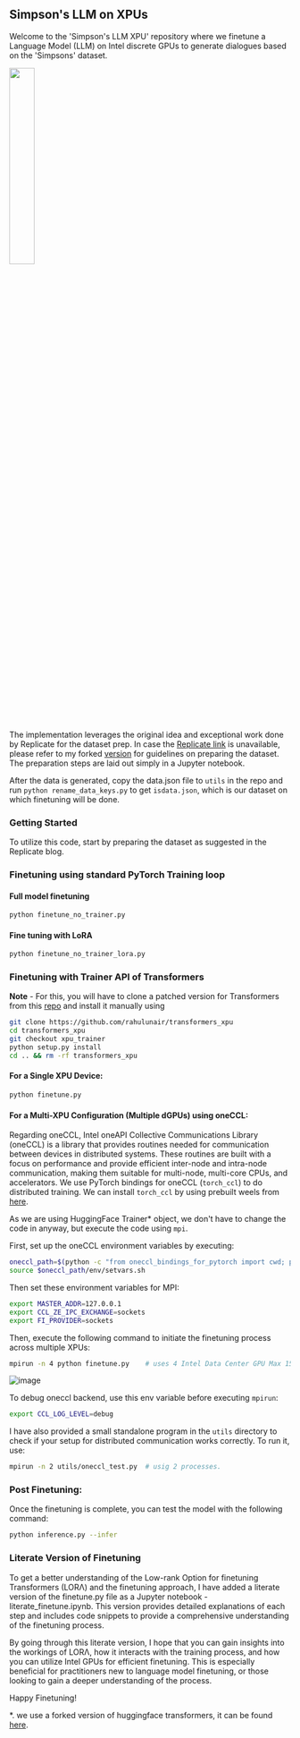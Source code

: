 ## Simpson's LLM on XPUs

Welcome to the 'Simpson's LLM XPU' repository where we finetune a Language Model (LLM) on Intel discrete GPUs to generate dialogues based on the 'Simpsons' dataset.

<img src=https://github.com/rahulunair/simpsons_llm_xpu/assets/786476/9b4f49a2-ead8-4d7b-b79f-d8b98cd75eeb width="30%">

The implementation leverages the original idea and exceptional work done by Replicate for the dataset prep. In case the [Replicate link](https://replicate.com/blog/fine-tune-llama-to-speak-like-homer-simpson) is unavailable, please refer to my forked [version](https://github.com/rahulunair/homerbot_errata) for guidelines on preparing the dataset. The preparation steps are laid out simply in a Jupyter notebook.

After the data is generated, copy the data.json file to `utils` in the repo and run `python rename_data_keys.py` to get `isdata.json`, which is our dataset on which finetuning will be done.

### Getting Started

To utilize this code, start by preparing the dataset as suggested in the Replicate blog.

### Finetuning using standard PyTorch Training loop

#### Full model finetuning

```bash
python finetune_no_trainer.py
```

#### Fine tuning with LoRA

```bash
python finetune_no_trainer_lora.py
```


### Finetuning with Trainer API of Transformers

**Note** - For this, you will have to clone a patched version for Transformers from this [repo](https://github.com/rahulunair/transformers_xpu) and install it manually using 

```bash
git clone https://github.com/rahulunair/transformers_xpu
cd transformers_xpu
git checkout xpu_trainer
python setup.py install
cd .. && rm -rf transformers_xpu
```


#### For a Single XPU Device:

```bash
python finetune.py
````


#### For a Multi-XPU Configuration (Multiple dGPUs) using oneCCL:

Regarding oneCCL, Intel oneAPI Collective Communications Library (oneCCL) is a library that provides routines needed for communication between devices in distributed systems. These routines are built with a focus on performance and provide efficient inter-node and intra-node communication, making them suitable for multi-node, multi-core CPUs, and accelerators. We use PyTorch bindings for oneCCL (`torch_ccl`) to do distributed training. We can install `torch_ccl` by using prebuilt weels from [here](https://github.com/intel/torch-ccl#install-prebuilt-wheel).

As we are using HuggingFace Trainer* object, we don't have to change the code in anyway, but execute the code using `mpi`.

First, set up the oneCCL environment variables by executing:

```bash
oneccl_path=$(python -c "from oneccl_bindings_for_pytorch import cwd; print(cwd)")
source $oneccl_path/env/setvars.sh
```

Then set these environment variables for MPI:

```bash
export MASTER_ADDR=127.0.0.1
export CCL_ZE_IPC_EXCHANGE=sockets
export FI_PROVIDER=sockets
```

Then, execute the following command to initiate the finetuning process across multiple XPUs:

```bash
mpirun -n 4 python finetune.py    # uses 4 Intel Data Center GPU Max 1550
```
![image](https://github.com/rahulunair/simpsons_llm_xpu/assets/786476/93574ca5-3077-4807-99ce-724afd481885)

To debug oneccl backend, use this env variable before executing `mpirun`:

```bash
export CCL_LOG_LEVEL=debug
```

I have also provided a small standalone program in the `utils` directory to check if your setup for distributed communication works correctly. To run it, use:

```bash
mpirun -n 2 utils/oneccl_test.py  # usig 2 processes.
```

### Post Finetuning:

Once the finetuning is complete, you can test the model with the following command:

```bash
python inference.py --infer
```

### Literate Version of Finetuning

To get a better understanding of the Low-rank Option for finetuning Transformers (LORΛ) and the finetuning approach, I have added  a literate version of the finetune.py file as a Jupyter notebook - literate_finetune.ipynb. This version provides detailed explanations of each step and includes code snippets to provide a comprehensive understanding of the finetuning process.


By going through this literate version, I hope that you can gain insights into the workings of LORΛ, how it interacts with the training process, and how you can utilize Intel GPUs for efficient finetuning. This is especially beneficial for practitioners new to language model finetuning, or those looking to gain a deeper understanding of the process.

Happy Finetuning!

*. we use a forked version of huggingface transformers, it can be found [here](https://github.com/rahulunair/transformers_xpu).

